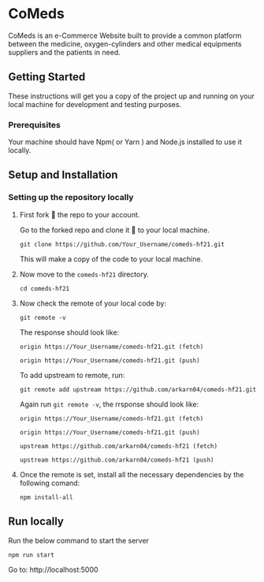 # CoMeds

CoMeds is an e-Commerce Website built to provide a common platform between the medicine, oxygen-cylinders and other medical equipments suppliers and the patients in need.

## Getting Started

These instructions will get you a copy of the project up and running on your local machine for development and testing purposes.

### Prerequisites

Your machine should have Npm( or Yarn ) and Node.js installed to use it locally.

## Setup and Installation

### Setting up the repository locally

 1. First fork 🍴 the repo to your account.

    Go to the forked repo and clone it 👥 to your local machine.

    ` git clone https://github.com/Your_Username/comeds-hf21.git `
    
    This will make a copy of the code to your local machine.

 2. Now move to the `comeds-hf21` directory.

    ` cd comeds-hf21 `

 3. Now check the remote of your local code by:

    ` git remote -v `

    The response should look like:

    ```
    origin https://Your_Username/comeds-hf21.git (fetch)

    origin https://Your_Username/comeds-hf21.git (push) 
    ```

    To add upstream to remote, run: 

     `git remote add upstream https://github.com/arkarn04/comeds-hf21.git`

    Again run `git remote -v`, the rrsponse should look like: 

    ```
    origin https://Your_Username/comeds-hf21.git (fetch)

    origin https://Your_Username/comeds-hf21.git (push)
      
    upstream https://github.com/arkarn04/comeds-hf21 (fetch)

    upstream https://github.com/arkarn04/comeds-hf21 (push)
    ```

 4. Once the remote is set, install all the necessary dependencies by the following comand: 
    
    `npm install-all`

## Run locally

Run the below command to start the server

`npm run start`

Go to: http://localhost:5000

